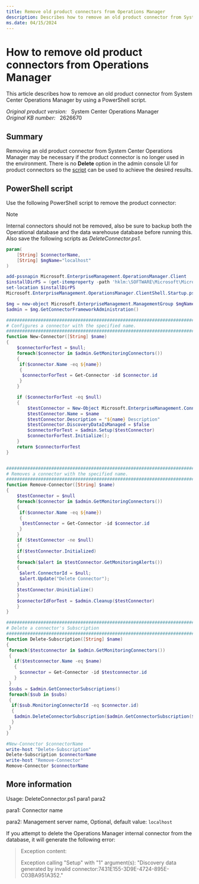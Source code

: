 ```yaml
---
title: Remove old product connectors from Operations Manager
description: Describes how to remove an old product connector from System Center Operations Manager by using a PowerShell script.
ms.date: 04/15/2024
---
```

# How to remove old product connectors from Operations Manager

This article describes how to remove an old product connector from System Center Operations Manager by using a PowerShell script.

_Original product version:_ &nbsp; System Center Operations Manager  
_Original KB number:_ &nbsp; 2626670

## Summary

Removing an old product connector from System Center Operations Manager may be necessary if the product connector is no longer used in the environment. There is no **Delete** option in the admin console UI for product connectors so the [script](#powershell-script) can be used to achieve the desired results.

## PowerShell script

Use the following PowerShell script to remove the product connector:

> [!NOTE]
> Internal connectors should not be removed, also be sure to backup both the Operational database and the data warehouse database before running this. Also save the following scripts as *DeleteConnector.ps1*.

```powershell
param(
    [String] $connectorName,
    [String] $mgName="localhost"
)

add-pssnapin Microsoft.EnterpriseManagement.OperationsManager.Client
$installDirPS = (get-itemproperty -path 'hklm:\SOFTWARE\Microsoft\Microsoft Operations Manager\3.0\Setup' -name InstallDirectory).InstallDirectory
set-location $installDirPS
Microsoft.EnterpriseManagement.OperationsManager.ClientShell.Startup.ps1

$mg = new-object Microsoft.EnterpriseManagement.ManagementGroup $mgName
$admin = $mg.GetConnectorFrameworkAdministration()

##########################################################################################
# Configures a connector with the specified name.
##########################################################################################
function New-Connector([String] $name)
{
    $connectorForTest = $null;
    foreach($connector in $admin.GetMonitoringConnectors())
    {
     if($connector.Name -eq ${name})
     {
      $connectorForTest = Get-Connector -id $connector.id
     }
    }

    if ($connectorForTest -eq $null)
    {
        $testConnector = New-Object Microsoft.EnterpriseManagement.ConnectorFramework.ConnectorInfo
        $testConnector.Name = $name
        $testConnector.Description = "${name} Description"
        $testConnector.DiscoveryDataIsManaged = $false
        $connectorForTest = $admin.Setup($testConnector)
        $connectorForTest.Initialize();
    }
    return $connectorForTest
}


##########################################################################################
# Removes a connector with the specified name.
##########################################################################################
function Remove-Connector([String] $name)
{
    $testConnector = $null
    foreach($connector in $admin.GetMonitoringConnectors())
    {
     if($connector.Name -eq ${name})
     {
      $testConnector = Get-Connector -id $connector.id
     }
    }
    if ($testConnector -ne $null)
    {
    if($testConnector.Initialized)
    {
    foreach($alert in $testConnector.GetMonitoringAlerts())
    {
     $alert.ConnectorId = $null;
     $alert.Update("Delete Connector");
    }
    $testConnector.Uninitialize()
    }
    $connectorIdForTest = $admin.Cleanup($testConnector)
    }
}

##########################################################################################
# Delete a connector's Subscription
##########################################################################################
function Delete-Subscription([String] $name)
{
 foreach($testconnector in $admin.GetMonitoringConnectors())
 {
   if($testconnector.Name -eq $name)
   {
     $connector = Get-Connector -id $testconnector.id
   }
 }
 $subs = $admin.GetConnectorSubscriptions()
 foreach($sub in $subs)
 {
  if($sub.MonitoringConnectorId -eq $connector.id)
  {
   $admin.DeleteConnectorSubscription($admin.GetConnectorSubscription($sub.Id))
  }
 }
}

#New-Connector $connectorName
write-host "Delete-Subscription"
Delete-Subscription $connectorName
write-host "Remove-Connector"
Remove-Connector $connectorName
```

## More information

Usage: DeleteConnector.ps1 para1 para2

para1: Connector name

para2: Management server name, Optional, default value: `localhost`

If you attempt to delete the Operations Manager internal connector from the database, it will generate the following error:

> Exception content:
>
> Exception calling "Setup" with "1" argument(s): "Discovery data generated by invalid connector:7431E155-3D9E-4724-895E-C03BA951A352."
